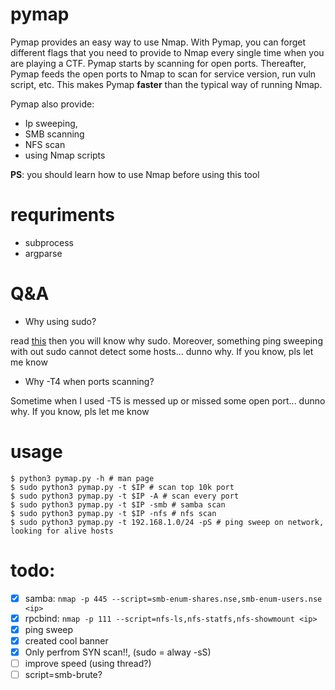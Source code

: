 # pymap
Pymap provides an easy way to use Nmap. With Pymap, you can forget different flags that you need to provide to Nmap every single time when you are playing a CTF. Pymap starts by scanning for open ports. Thereafter, Pymap feeds the open ports to Nmap to scan for service version, run vuln script, etc. This makes Pymap **faster** than the typical way of running Nmap. 

Pymap also provide:
- Ip sweeping, 
- SMB scanning
- NFS scan
- using Nmap scripts


**PS**: you should learn how to use Nmap before using this tool

# requriments
- subprocess
- argparse

# Q&A
- Why using sudo?

read [this](https://security.stackexchange.com/questions/175235/nmap-default-scan-technique) then you will know why sudo. Moreover, something ping sweeping with out sudo cannot detect some hosts... dunno why. If you know, pls let me know
- Why -T4 when ports scanning?

Sometime when I used -T5 is messed up or missed some open port... dunno why. If you know, pls let me know

# usage
```console
$ python3 pymap.py -h # man page
$ sudo python3 pymap.py -t $IP # scan top 10k port
$ sudo python3 pymap.py -t $IP -A # scan every port
$ sudo python3 pymap.py -t $IP -smb # samba scan
$ sudo python3 pymap.py -t $IP -nfs # nfs scan
$ sudo python3 pymap.py -t 192.168.1.0/24 -pS # ping sweep on network, looking for alive hosts
```

# todo:
- [x] samba: `nmap -p 445 --script=smb-enum-shares.nse,smb-enum-users.nse <ip>`
- [x] rpcbind: `nmap -p 111 --script=nfs-ls,nfs-statfs,nfs-showmount <ip>`
- [x] ping sweep
- [x] created cool banner
- [x] Only perfrom SYN scan!!, (sudo = alway -sS)
- [ ] improve speed (using thread?)
- [ ] script=smb-brute?
